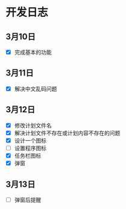 # 开发日志

## 3月10日

- [x] 完成基本的功能

## 3月11日

- [x] 解决中文乱码问题

## 3月12日

- [x] 修改计划文件名
- [x] 解决计划文件不存在或计划内容不存在的问题
- [x] 设计一个图标
- [ ] 设置程序图标
- [x] 任务栏图标
- [x] 弹窗

## 3月13日

- [ ] 弹窗后提醒
